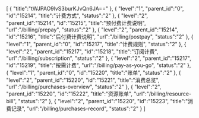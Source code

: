 [
	{
		"title":"tWJPAO9lvS3burKJvQn6JA=="
	},
	{
		"level":"1",
		"parent_id":"0",
		"id":"15214",
		"title":"计费方式",
		"status":"2"
	},
	{
		"level":"2",
		"parent_id":"15214",
		"id":"15215",
		"title":"预付费计费说明",
		"url":"/billing/prepay",
		"status":"2"
	},
	{
		"level":"2",
		"parent_id":"15214",
		"id":"15216",
		"title":"后付费计费说明",
		"url":"/billing/postpay",
		"status":"2"
	},
	{
		"level":"1",
		"parent_id":"0",
		"id":"15217",
		"title":"计费规则",
		"status":"2"
	},
	{
		"level":"2",
		"parent_id":"15217",
		"id":"15218",
		"title":"订阅计费",
		"url":"/billing/subscription",
		"status":"2"
	},
	{
		"level":"2",
		"parent_id":"15217",
		"id":"15219",
		"title":"按需计费",
		"url":"/billing/pay-as-you-go",
		"status":"2"
	},
	{
		"level":"1",
		"parent_id":"0",
		"id":"15220",
		"title":"账单",
		"status":"2"
	},
	{
		"level":"2",
		"parent_id":"15220",
		"id":"15221",
		"title":"消费总览",
		"url":"/billing/purchases-overview",
		"status":"2"
	},
	{
		"level":"2",
		"parent_id":"15220",
		"id":"15222",
		"title":"资源账单",
		"url":"/billing/resource-bill",
		"status":"2"
	},
	{
		"level":"2",
		"parent_id":"15220",
		"id":"15223",
		"title":"消费记录",
		"url":"/billing/purchases-record",
		"status":"2"
	}
]
